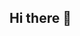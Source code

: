 ## Hi there 👋

<!--
**novscoseminji/novscoseminji** is a ✨ _special_ ✨ repository because its `README.md` (this file) appears on your GitHub profile.

Here are some ideas to get you started:

-👩‍💻 I'm currently a computer science student at here
-🌱 I’m currently learning with help from docs.github.com
-💬 Ask me about Github
